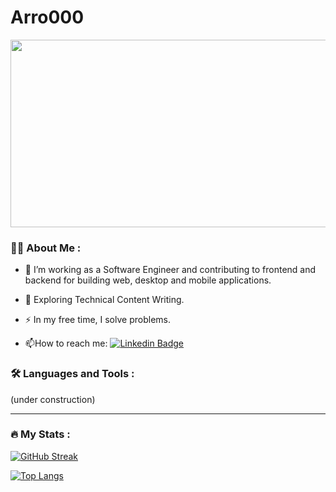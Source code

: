 # Arro000
<div align="center">
  <img src="https://media.giphy.com/media/dWesBcTLavkZuG35MI/giphy.gif" width="600" height="300"/>
</div> 


### :man_technologist: About Me :

- :telescope: I’m working as a Software Engineer and contributing to frontend and backend for building web, desktop and mobile applications.

- :seedling: Exploring Technical Content Writing.

- :zap: In my free time, I solve problems.

- :mailbox:How to reach me: [![Linkedin Badge](https://img.shields.io/badge/-kakbar-blue?style=flat&logo=Linkedin&logoColor=white)](https://www.linkedin.com/in/andrea-arrighi-0aa968125/)


### :hammer_and_wrench: Languages and Tools :
 (under construction)

---

### :fire: My Stats :
[![GitHub Streak](https://github-readme-streak-stats.herokuapp.com?user=arro000&mode=weekly)](https://git.io/streak-stats)

[![Top Langs](https://github-readme-stats.vercel.app/api/top-langs/?username=arro000&layout=compact&theme=vision-friendly-light)](https://github.com/anuraghazra/github-readme-stats)

